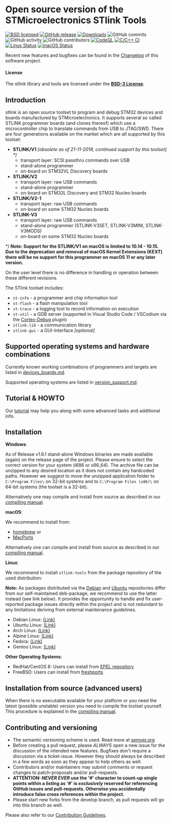# Open source version of the STMicroelectronics STlink Tools

[![BSD licensed](https://img.shields.io/badge/license-BSD-blue.svg)](https://raw.githubusercontent.com/hyperium/hyper/master/LICENSE)
[![GitHub release](https://img.shields.io/github/release/stlink-org/stlink.svg)](https://github.com/stlink-org/stlink/releases/latest)
[![Downloads](https://img.shields.io/github/downloads/stlink-org/stlink/total)](https://github.com/stlink-org/stlink/releases/latest)
![GitHub commits](https://img.shields.io/github/commits-since/stlink-org/stlink/v1.6.1/develop)
![GitHub activity](https://img.shields.io/github/commit-activity/m/stlink-org/stlink)
![GitHub contributors](https://img.shields.io/github/contributors/stlink-org/stlink)
[![CodeQL](https://github.com/stlink-org/stlink/actions/workflows/codeql-analysis.yml/badge.svg)](https://github.com/stlink-org/stlink/actions/workflows/codeql-analysis.yml)
[![C/C++ CI](https://github.com/stlink-org/stlink/actions/workflows/c-cpp.yml/badge.svg?branch=testing)](https://github.com/stlink-org/stlink/actions/workflows/c-cpp.yml)
[![Linux Status](https://img.shields.io/travis/stlink-org/stlink/master?env=BADGE=linux&label=linux)](https://travis-ci.org/stlink-org/stlink)
[![macOS Status](https://img.shields.io/travis/stlink-org/stlink/master?env=BADGE=osx&label=osx)](https://travis-ci.org/stlink-org/stlink)

Recent new features and bugfixes can be found in the [Changelog](CHANGELOG.md) of this software project.

#### License

The stlink library and tools are licensed under the **[BSD-3 License](LICENSE.md)**.

## Introduction

stlink is an open source toolset to program and debug STM32 devices and boards manufactured by STMicroelectronics.
It supports several so called STLINK programmer boards (and clones thereof) which use a microcontroller chip to translate commands from USB to JTAG/SWD. There are four generations available on the market which are _all_ supported by this toolset:

- **STLINK/V1** _[obsolete as of 21-11-2019, continued support by this toolset] \*)_
  - transport layer: SCSI passthru commands over USB
  - stand-alone programmer
  - on-board on STM32VL Discovery boards
- **STLINK/V2**
  - transport layer: raw USB commands
  - stand-alone programmer
  - on-board on STM32L Discovery and STM32 Nucleo boards
- **STLINK/V2-1**
  - transport layer: raw USB commands
  - on-board on some STM32 Nucleo boards
- **STLINK-V3**
  - transport layer: raw USB commands
  - stand-alone programmer (STLINK-V3SET, STLINK-V3MINI, STLINK-V3MODS)
  - on-board on some STM32 Nucleo boards

_\*)_ **Note: Support for the STLINK/V1 on macOS is limited to 10.14 - 10.15. Due to the deprecation and removal of macOS Kernel Extensions (KEXT) there will be no support for this programmer on macOS 11 or any later version.**

On the user level there is no difference in handling or operation between these different revisions.

The STlink toolset includes:

- `st-info` - a programmer and chip information tool
- `st-flash` - a flash manipulation tool
- `st-trace` - a logging tool to record information on execution
- `st-util` - a GDB server (supported in Visual Studio Code / VSCodium via the [Cortex-Debug](https://github.com/Marus/cortex-debug) plugin)
- `stlink-lib` - a communication library
- `stlink-gui` - a GUI-Interface _[optional]_

## Supported operating systems and hardware combinations

Currently known working combinations of programmers and targets are listed in [devices_boards.md](doc/devices_boards.md).

Supported operating systems are listed in [version_support.md](doc/version_support.md).

## Tutorial & HOWTO

Our [tutorial](doc/tutorial.md) may help you along with some advanced tasks and additional info.

## Installation

**Windows**:

As of Release v1.6.1 stand-alone Windows binaries are made available (again) on the release page of the project.
Please ensure to select the correct version for your system (i686 or x86_64). The archive file can be unzipped to any desired location as it does not contain any hardcoded paths. However we suggest to move the unzipped application folder to `C:\Program Files\` on 32-bit systems and to `C:\Program Files (x86)\` on 64-bit systems (the toolset is a 32-bit).

Alternatively one may compile and install from source as described in our [compiling manual](doc/compiling.md#Windows).

**macOS**:

We recommend to install from:

- [homebrew](https://formulae.brew.sh/formula/stlink) or
- [MacPorts](https://ports.macports.org/port/stlink)

Alternatively one can compile and install from source as described in our [compiling manual](doc/compiling.md#macOS).

**Linux**:

We recommend to install `stlink-tools` from the package repository of the used distribution:

**Note:** As packages distributed via the [Debian](https://packages.debian.org/buster/stlink-tools) and [Ubuntu](https://packages.ubuntu.com/stlink-tools) repositories differ from our self-maintained deb-package, we recommend to use the latter instead (see link below). It provides the opportunity to handle and fix user-reported package issues directly within the project and is not redundant to any limitations deriving from external maintenance guidelines.

- Debian Linux: [(Link)](https://github.com/stlink-org/stlink/releases)
- Ubuntu Linux: [(Link)](https://github.com/stlink-org/stlink/releases)
- Arch Linux: [(Link)](https://www.archlinux.org/packages/community/x86_64/stlink)
- Alpine Linux: [(Link)](https://pkgs.alpinelinux.org/packages?name=stlink)
- Fedora: [(Link)](https://src.fedoraproject.org/rpms/stlink)
- Gentoo Linux: [(Link)](https://packages.gentoo.org/packages/dev-embedded/stlink)

**Other Operating Systems**:

- RedHat/CentOS 8: Users can install from [EPEL repository](https://src.fedoraproject.org/rpms/stlink/branch/epel8)
- FreeBSD: Users can install from [freshports](https://www.freshports.org/devel/stlink)

## Installation from source (advanced users)

When there is no executable available for your platform or you need the latest (possible unstable) version you need to compile the toolset yourself. This procedure is explained in the [compiling manual](doc/compiling.md).

## Contributing and versioning

- The semantic versioning scheme is used. Read more at [semver.org](http://semver.org)
- Before creating a pull request, please _ALWAYS_ open a new issue for the discussion of the intended new features. Bugfixes don't require a discussion via a ticket-issue. However they should always be described in a few words as soon as they appear to help others as well.
- Contributors and/or maintainers may submit comments or request changes to patch-proposals and/or pull-requests.
- **ATTENTION: _NEVER EVER_ use the '#' character to count-up single points within a listing as '#' is _exclusively_ reserved for referencing GitHub issues and pull-requests. Otherwise you accidentally introduce false cross references within the project.**
- Please start new forks from the develop branch, as pull requests will go into this branch as well.

Please also refer to our [Contribution Guidelines](CONTRIBUTING.md).
